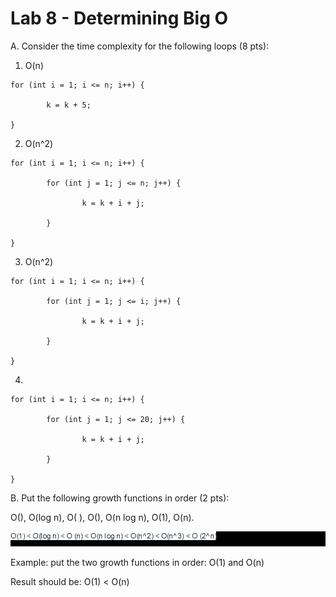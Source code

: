 # Lab 8 - Determining Big O

A. Consider the time complexity for the following loops (8 pts):

1. O(n)
```
for (int i = 1; i <= n; i++) {

        k = k + 5;

}
```
2. O(n^2)

```
for (int i = 1; i <= n; i++) {

        for (int j = 1; j <= n; j++) {

                k = k + i + j;

        }

}
```

3. O(n^2)
```
for (int i = 1; i <= n; i++) {

        for (int j = 1; j <= i; j++) {

                k = k + i + j;

        }

}
```
4.
```
for (int i = 1; i <= n; i++) {

        for (int j = 1; j <= 20; j++) {

                k = k + i + j;

        }

}
```
B. Put the following growth functions in order (2 pts):

O(), O(log n), O( ), O(), O(n log n), O(1), O(n).

![img.png](img.png)


Example: put the two growth functions in order: O(1) and O(n)

Result should be: O(1) < O(n)




